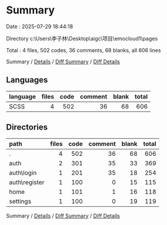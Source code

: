 # Summary

Date : 2025-07-29 18:44:18

Directory c:\\Users\\李子林\\Desktop\\aigc\\项目\\emocloud1\\pages

Total : 4 files,  502 codes, 36 comments, 68 blanks, all 606 lines

Summary / [Details](details.md) / [Diff Summary](diff.md) / [Diff Details](diff-details.md)

## Languages
| language | files | code | comment | blank | total |
| :--- | ---: | ---: | ---: | ---: | ---: |
| SCSS | 4 | 502 | 36 | 68 | 606 |

## Directories
| path | files | code | comment | blank | total |
| :--- | ---: | ---: | ---: | ---: | ---: |
| . | 4 | 502 | 36 | 68 | 606 |
| auth | 2 | 301 | 35 | 33 | 369 |
| auth\\login | 1 | 201 | 35 | 18 | 254 |
| auth\\register | 1 | 100 | 0 | 15 | 115 |
| home | 1 | 101 | 1 | 16 | 118 |
| settings | 1 | 100 | 0 | 19 | 119 |

Summary / [Details](details.md) / [Diff Summary](diff.md) / [Diff Details](diff-details.md)
